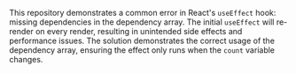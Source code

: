 This repository demonstrates a common error in React's `useEffect` hook: missing dependencies in the dependency array.  The initial `useEffect` will re-render on every render, resulting in unintended side effects and performance issues. The solution demonstrates the correct usage of the dependency array, ensuring the effect only runs when the `count` variable changes.